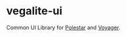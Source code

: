 # vegalite-ui
Common UI Library for [Polestar](https://github.com/uwdata/polestar) and [Voyager](https://github.com/uwdata/voyager).
